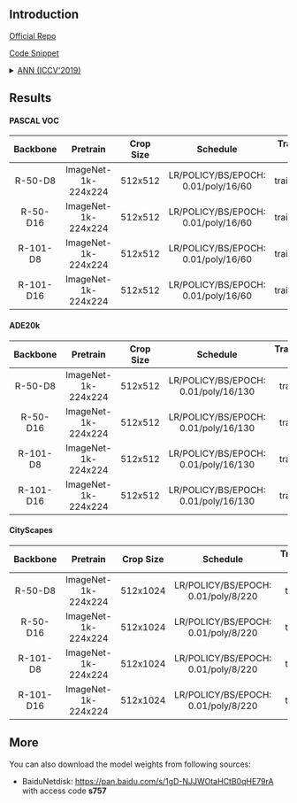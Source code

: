 ## Introduction

<a href="https://github.com/MendelXu/ANN">Official Repo</a>

<a href="https://github.com/SegmentationBLWX/sssegmentation/blob/main/ssseg/modules/models/segmentors/annnet/annnet.py">Code Snippet</a>

<details>
<summary align="left"><a href="https://arxiv.org/pdf/1908.07678.pdf">ANN (ICCV'2019)</a></summary>

```latex
@inproceedings{zhu2019asymmetric,
    title={Asymmetric non-local neural networks for semantic segmentation},
    author={Zhu, Zhen and Xu, Mengde and Bai, Song and Huang, Tengteng and Bai, Xiang},
    booktitle={Proceedings of the IEEE International Conference on Computer Vision},
    pages={593--602},
    year={2019}
}
```

</details>


## Results

#### PASCAL VOC
| Backbone  | Pretrain              | Crop Size  | Schedule                             | Train/Eval Set  | mIoU   | Download                                                                                                                                                                                                                                                                                                                                                                                       |
| :-:       | :-:                   | :-:        | :-:                                  | :-:             | :-:    | :-:                                                                                                                                                                                                                                                                                                                                                                                            |
| R-50-D8   | ImageNet-1k-224x224   | 512x512    | LR/POLICY/BS/EPOCH: 0.01/poly/16/60  | trainaug/val    | 76.68% | [cfg](https://raw.githubusercontent.com/SegmentationBLWX/sssegmentation/main/ssseg/configs/annnet/annnet_resnet50os8_voc.py) &#124; [model](https://github.com/SegmentationBLWX/modelstore/releases/download/ssseg_annnet/annnet_resnet50os8_voc_train.pth) &#124; [log](https://github.com/SegmentationBLWX/modelstore/releases/download/ssseg_annnet/annnet_resnet50os8_voc_train.log)       |
| R-50-D16  | ImageNet-1k-224x224   | 512x512    | LR/POLICY/BS/EPOCH: 0.01/poly/16/60  | trainaug/val    | 75.30% | [cfg](https://raw.githubusercontent.com/SegmentationBLWX/sssegmentation/main/ssseg/configs/annnet/annnet_resnet50os16_voc.py) &#124; [model](https://github.com/SegmentationBLWX/modelstore/releases/download/ssseg_annnet/annnet_resnet50os16_voc_train.pth) &#124; [log](https://github.com/SegmentationBLWX/modelstore/releases/download/ssseg_annnet/annnet_resnet50os16_voc_train.log)    |
| R-101-D8  | ImageNet-1k-224x224   | 512x512    | LR/POLICY/BS/EPOCH: 0.01/poly/16/60  | trainaug/val    | 78.15% | [cfg](https://raw.githubusercontent.com/SegmentationBLWX/sssegmentation/main/ssseg/configs/annnet/annnet_resnet101os8_voc.py) &#124; [model](https://github.com/SegmentationBLWX/modelstore/releases/download/ssseg_annnet/annnet_resnet101os8_voc_train.pth) &#124; [log](https://github.com/SegmentationBLWX/modelstore/releases/download/ssseg_annnet/annnet_resnet101os8_voc_train.log)    |
| R-101-D16 | ImageNet-1k-224x224   | 512x512    | LR/POLICY/BS/EPOCH: 0.01/poly/16/60  | trainaug/val    | 77.16% | [cfg](https://raw.githubusercontent.com/SegmentationBLWX/sssegmentation/main/ssseg/configs/annnet/annnet_resnet101os16_voc.py) &#124; [model](https://github.com/SegmentationBLWX/modelstore/releases/download/ssseg_annnet/annnet_resnet101os16_voc_train.pth) &#124; [log](https://github.com/SegmentationBLWX/modelstore/releases/download/ssseg_annnet/annnet_resnet101os16_voc_train.log) |

#### ADE20k
| Backbone  | Pretrain              | Crop Size  | Schedule                             | Train/Eval Set  | mIoU   | Download                                                                                                                                                                                                                                                                                                                                                                                                |
| :-:       | :-:                   | :-:        | :-:                                  | :-:             | :-:    | :-:                                                                                                                                                                                                                                                                                                                                                                                                     |
| R-50-D8   | ImageNet-1k-224x224   | 512x512    | LR/POLICY/BS/EPOCH: 0.01/poly/16/130 | train/val       | 41.75% | [cfg](https://raw.githubusercontent.com/SegmentationBLWX/sssegmentation/main/ssseg/configs/annnet/annnet_resnet50os8_ade20k.py) &#124; [model](https://github.com/SegmentationBLWX/modelstore/releases/download/ssseg_annnet/annnet_resnet50os8_ade20k_train.pth) &#124; [log](https://github.com/SegmentationBLWX/modelstore/releases/download/ssseg_annnet/annnet_resnet50os8_ade20k_train.log)       |
| R-50-D16  | ImageNet-1k-224x224   | 512x512    | LR/POLICY/BS/EPOCH: 0.01/poly/16/130 | train/val       | 39.55% | [cfg](https://raw.githubusercontent.com/SegmentationBLWX/sssegmentation/main/ssseg/configs/annnet/annnet_resnet50os16_ade20k.py) &#124; [model](https://github.com/SegmentationBLWX/modelstore/releases/download/ssseg_annnet/annnet_resnet50os16_ade20k_train.pth) &#124; [log](https://github.com/SegmentationBLWX/modelstore/releases/download/ssseg_annnet/annnet_resnet50os16_ade20k_train.log)    |
| R-101-D8  | ImageNet-1k-224x224   | 512x512    | LR/POLICY/BS/EPOCH: 0.01/poly/16/130 | train/val       | 43.98% | [cfg](https://raw.githubusercontent.com/SegmentationBLWX/sssegmentation/main/ssseg/configs/annnet/annnet_resnet101os8_ade20k.py) &#124; [model](https://github.com/SegmentationBLWX/modelstore/releases/download/ssseg_annnet/annnet_resnet101os8_ade20k_train.pth) &#124; [log](https://github.com/SegmentationBLWX/modelstore/releases/download/ssseg_annnet/annnet_resnet101os8_ade20k_train.log)    |
| R-101-D16 | ImageNet-1k-224x224   | 512x512    | LR/POLICY/BS/EPOCH: 0.01/poly/16/130 | train/val       | 42.22% | [cfg](https://raw.githubusercontent.com/SegmentationBLWX/sssegmentation/main/ssseg/configs/annnet/annnet_resnet101os16_ade20k.py) &#124; [model](https://github.com/SegmentationBLWX/modelstore/releases/download/ssseg_annnet/annnet_resnet101os16_ade20k_train.pth) &#124; [log](https://github.com/SegmentationBLWX/modelstore/releases/download/ssseg_annnet/annnet_resnet101os16_ade20k_train.log) |

#### CityScapes
| Backbone  | Pretrain              | Crop Size  | Schedule                             | Train/Eval Set  | mIoU   | Download                                                                                                                                                                                                                                                                                                                                                                                                            |
| :-:       | :-:                   | :-:        | :-:                                  | :-:             | :-:    | :-:                                                                                                                                                                                                                                                                                                                                                                                                                 |
| R-50-D8   | ImageNet-1k-224x224   | 512x1024   | LR/POLICY/BS/EPOCH: 0.01/poly/8/220  | train/val       | 78.36% | [cfg](https://raw.githubusercontent.com/SegmentationBLWX/sssegmentation/main/ssseg/configs/annnet/annnet_resnet50os8_cityscapes.py) &#124; [model](https://github.com/SegmentationBLWX/modelstore/releases/download/ssseg_annnet/annnet_resnet50os8_cityscapes_train.pth) &#124; [log](https://github.com/SegmentationBLWX/modelstore/releases/download/ssseg_annnet/annnet_resnet50os8_cityscapes_train.log)       |
| R-50-D16  | ImageNet-1k-224x224   | 512x1024   | LR/POLICY/BS/EPOCH: 0.01/poly/8/220  | train/val       | 76.20% | [cfg](https://raw.githubusercontent.com/SegmentationBLWX/sssegmentation/main/ssseg/configs/annnet/annnet_resnet50os16_cityscapes.py) &#124; [model](https://github.com/SegmentationBLWX/modelstore/releases/download/ssseg_annnet/annnet_resnet50os16_cityscapes_train.pth) &#124; [log](https://github.com/SegmentationBLWX/modelstore/releases/download/ssseg_annnet/annnet_resnet50os16_cityscapes_train.log)    |
| R-101-D8  | ImageNet-1k-224x224   | 512x1024   | LR/POLICY/BS/EPOCH: 0.01/poly/8/220  | train/val       | 79.34% | [cfg](https://raw.githubusercontent.com/SegmentationBLWX/sssegmentation/main/ssseg/configs/annnet/annnet_resnet101os8_cityscapes.py) &#124; [model](https://github.com/SegmentationBLWX/modelstore/releases/download/ssseg_annnet/annnet_resnet101os8_cityscapes_train.pth) &#124; [log](https://github.com/SegmentationBLWX/modelstore/releases/download/ssseg_annnet/annnet_resnet101os8_cityscapes_train.log)    |
| R-101-D16 | ImageNet-1k-224x224   | 512x1024   | LR/POLICY/BS/EPOCH: 0.01/poly/8/220  | train/val       | 78.10% | [cfg](https://raw.githubusercontent.com/SegmentationBLWX/sssegmentation/main/ssseg/configs/annnet/annnet_resnet101os16_cityscapes.py) &#124; [model](https://github.com/SegmentationBLWX/modelstore/releases/download/ssseg_annnet/annnet_resnet101os16_cityscapes_train.pth) &#124; [log](https://github.com/SegmentationBLWX/modelstore/releases/download/ssseg_annnet/annnet_resnet101os16_cityscapes_train.log) |


## More
You can also download the model weights from following sources:
- BaiduNetdisk: https://pan.baidu.com/s/1gD-NJJWOtaHCtB0qHE79rA with access code **s757**